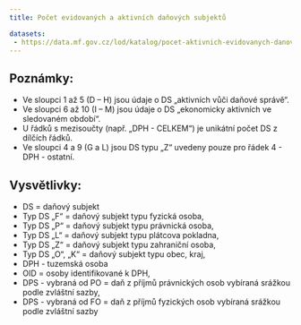 ```yaml
---
title: Počet evidovaných a aktivních daňových subjektů

datasets:
 - https://data.mf.gov.cz/lod/katalog/pocet-aktivnich-evidovanych-danovych-subjektu
---
```


## Poznámky:

- Ve sloupci 1 až 5 (D – H) jsou údaje o DS „aktivních vůči daňové správě“.
- Ve sloupci 6 až 10 (I – M) jsou údaje o DS „ekonomicky aktivních ve sledovaném období“.
- U řádků s mezisoučty (např. „DPH - CELKEM“) je unikátní počet DS z dílčích řádků.
- Ve sloupci 4 a 9 (G a L) jsou DS typu „Z“ uvedeny pouze pro řádek 4 - DPH - ostatní.

## Vysvětlivky:

- DS = daňový subjekt
- Typ DS „F“ = daňový subjekt typu fyzická osoba,
- Typ DS „P“ = daňový subjekt typu právnická osoba,
- Typ DS „L“ = daňový subjekt typu plátcova pokladna,
- Typ DS „Z“ = daňový subjekt typu zahraniční osoba,
- Typ DS „O“, „K“ = daňový subjekt typu obec, kraj,
- DPH - tuzemská osoba
- OID = osoby identifikované k DPH,
- DPS - vybraná od PO = daň z příjmů právnických osob vybíraná srážkou podle zvláštní sazby,
- DPS - vybraná od FO = daň z příjmů fyzických osob vybíraná srážkou podle zvláštní sazby
